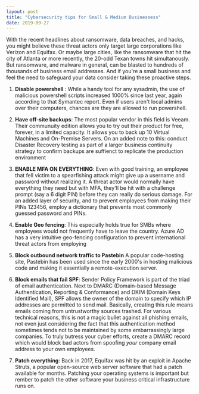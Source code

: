 ```yaml
---
layout: post
title: "Cybersecurity tips for Small & Medium Businessess"
date: 2019-09-27
---
```


With the recent headlines about ransomware, data breaches, and hacks, you might believe these threat actors only target large
corporations like Verizon and Equifax. Or maybe large cities, like the ransomware that hit the city of Atlanta or more recently, the 20-odd
Texan towns hit simultanously. But ransomware, and malware in general, can be blasted to hundreds of thousands of business email
addresses. And if you're a small business and feel the need to safeguard your data consider taking these proactive steps.

1. **Disable powershell** : While a handy tool for any sysadmin, the use of malicious powershell scripts increased 1000% since last year,
again according to that Symantec report. Even if users aren't local admins over their computers, chances are they are allowed to run powershell.

2. **Have off-site backups**: The most popular vendor in this field is Veeam. Their communuity edition allows you to try out their product 
for free, forever, in a limited capacity. It allows you to back up 10 Virtual Machines and On-Premise Servers. On an added note to this:
conduct Disaster Recovery testing as part of a larger business continuity strategy to confirm backups are suffienct to replicate the production environment

3. **ENABLE MFA ON EVERYTHING**: Even with good training, an employee that fell victim to a spearfishing attack might give up a username and password without realizing it.
A threat actor would normally have everything they need but with MFA, they'll be hit with a challenge prompt (say a 6 digit PIN) before 
they can really do serious damage. For an added layer of security,
and to prevent employees from making their PINs 123456, employ a dictionary that prevents most commonly guessed password and PINs. 

4. **Enable Geo fencing**: This especially holds true for SMBs where employees would not frequently have to leave the country. Azure AD has a very intuitive 
geo-fencing configuration to prevent international threat actors from employing 

5. **Block outbound network traffic to Pastebin** A popular code-hosting site, Pastebin has been used since the early 2000's in hosting
malicious code and making it essentially a remote-execution server.

6. **Block emails that fail SPF**: Sender Policy Framework is part of the triad of email authentication. Next to DMARC (Domain-based Message Authentication, Reporting & Conformance) 
and DKIM (Domain Keys Identified Mail), SPF allows the owner of the domain to specify which IP addresses are permitted to send mail. Basically, creating
this rule means emails coming from untrustworthy sources trashed. For various technical reasons, this is not a magic bullet against all phishing emails,
not even just considering the fact that this authentication method sometimes tends not to be maintained by some embarrassingly large companies.
To truly butress your cyber efforts, create a DMARC record which would block bad actors from spoofing *your* company email address to your own employees.

7. **Patch everything**: Back in 2017, Equifax was hit by an exploit in Apache Struts, a popular open-source web server software that had a 
patch available for months. Patching your operating systems is important but rember to patch the other software your business critical infrastructure runs on.

